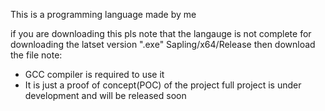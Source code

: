 This is a programming language made by me

if you are downloading this pls note that the langauge is not complete
for downloading the latset version ".exe" Sapling/x64/Release then download the file
note: 
  - GCC compiler is required to use it
  - It is just a proof of concept(POC) of the project full project is under development and will be released soon
